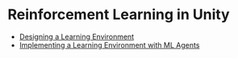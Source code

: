 # Reinforcement Learning in Unity

 * [Designing a Learning Environment](1-Designing-a-Learning-Environment.md)
 * [Implementing a Learning Environment with ML Agents](2-Implementing-a-Learning-Environment.md)


